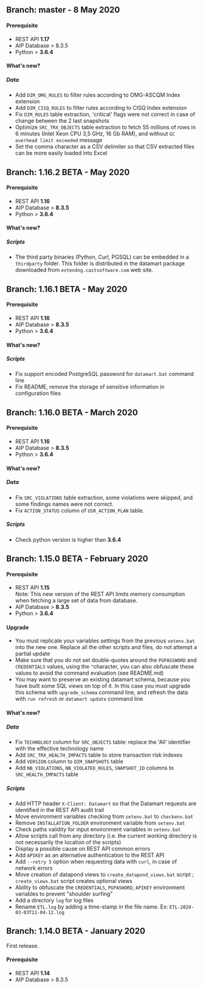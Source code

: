 ## Branch: master - 8 May 2020

#### Prerequisite

- REST API **1.17**<br>
- AIP Database > 8.3.5
- Python > **3.6.4**

#### What's new?

##### Data
 
 - Add ```DIM_OMG_RULES``` to filter rules according to OMG-ASCQM Index extension
 - Add ```DIM_CISQ_RULES``` to filter rules according to CISQ Index extension
 - Fix ```DIM_RULES``` table extraction, 'critical' flags were not correct in case of change between the 2 last snapshots
 - Optimize ```SRC_TRX_OBJECTS``` table extraction to fetch 55 millions of rows in 6 minutes (Intel Xeon CPU 3,5 GHz, 16 Gb RAM), and without ```GC overhead limit exceeded``` message
 - Set the  comma character as a CSV delimiter so that CSV extracted files can be more easily loaded into Excel
 
## Branch: 1.16.2 BETA - May 2020

#### Prerequisite

- REST API **1.16**<br>
- AIP Database > **8.3.5**
- Python > **3.6.4**

#### What's new?

##### Scripts

- The third party binaries (Python, Curl, PGSQL) can be embedded in a ```thirdparty``` folder. This folder is distributed in the datamart package downloaded from ```extendng.castsoftware.com``` web site.

## Branch: 1.16.1 BETA - May 2020

#### Prerequisite

- REST API **1.16**<br>
- AIP Database > **8.3.5**
- Python > **3.6.4**

#### What's new?

##### Scripts

- Fix support encoded PostgreSQL password for ```datamart.bat``` command line
- Fix README, remove the storage of sensitive information in configuration files

## Branch: 1.16.0 BETA - March 2020

#### Prerequisite

- REST API **1.16**<br>
- AIP Database > **8.3.5**
- Python > **3.6.4**

#### What's new?

##### Data
 
 - Fix ```SRC_VIOLATIONS``` table extraction, some violations were skipped, and some findings names were not correct.
 - Fix ```ACTION_STATUS``` column of ```USR_ACTION_PLAN``` table. 

##### Scripts

- Check python version is higher than **3.6.4**

## Branch: 1.15.0 BETA - February 2020

#### Prerequisite

- REST API **1.15**<br>
Note: This new version of the REST API limits memory consumption when fetching a large set of data from database.
- AIP Database > **8.3.5**
- Python > **3.6.4**

#### Upgrade

- You must replicate your variables settings from the previous ```setenv.bat``` into the new one. Replace all the other scripts and files, do not attempt a partial update
- Make sure that you do not set double-quotes around the ```PGPASSWORD``` and ```CREDENTIALS``` values, using the ```^```character, you can also  obfuscate these values to avoid the command evaluation (see README.md)
- You may want to preserve an existing datamart schema, because you have built some SQL views on top of it. In this case you must upgrade this schema with ```upgrade_schema``` command line, and refresh the data with ```run refresh``` or ```datamart update``` command line

#### What's new?

##### Data
 - Fix ```TECHNOLOGY``` column for ```SRC_OBJECTS``` table: replace the 'All' identifier with the effective technology name
 - Add ```SRC_TRX_HEALTH_IMPACTS``` table to store transaction risk indexes
 - Add ```VERSION``` column to ```DIM_SNAPSHOTS``` table
 - Add ```NB_VIOLATIONS```, ```NB_VIOLATED_RULES```, ```SNAPSHOT_ID``` columns to ```SRC_HEALTH_IMPACTS``` table
 
##### Scripts
 - Add HTTP header ```X-Client: Datamart``` so that the Datamart requests are identified in the REST API audit trail
 - Move environment variables checking from ```setenv.bat``` to ```checkenv.bat```
 - Remove ```INSTALLATION_FOLDER``` environment variable from ```setenv.bat```
 - Check paths validity for input environment variables in ```setenv.bat```
 - Allow scripts call from any directory (i.e. the current working directory is not necessarily the location of the scripts)
 - Display a possible cause on REST API common errors
 - Add ```APIKEY``` as an alternative authentication to the REST API
 - Add ```--retry 5``` option when requesting data with ```curl```, in case of network errors
 - Move creation of datapond views to ```create_datapond_views.bat``` script ; `create_views.bat` script creates optional views
 - Ability to obfuscate the ```CREDENTIALS```, ```PGPASWORD```, ```APIKEY``` environment variables to prevent "shoulder surfing"
 - Add a directory ```log``` for log files
 - Rename ```ETL.log``` by adding a time-stamp in the file name. Ex: ```ETL-2020-03-03T11-04-12.log```
 
## Branch: 1.14.0 BETA - January 2020

First release.

#### Prerequisite

- REST API  **1.14**
- AIP Database > 8.3.5


